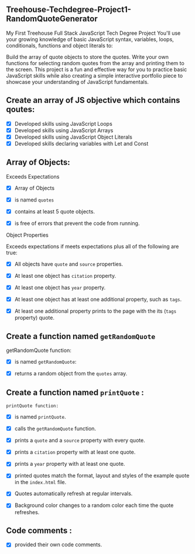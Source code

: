 ## Treehouse-Techdegree-Project1-RandomQuoteGenerator
My First Treehouse Full Stack JavaScript Tech Degree Project
You'll use your growing knowledge of basic JavaScript syntax, variables, loops, conditionals, functions and object literals to:

Build the array of quote objects to store the quotes.
Write your own functions for selecting random quotes from the array and printing them to the screen.
This project is a fun and effective way for you to practice basic JavaScript skills while also creating a simple interactive 
portfolio piece to showcase your understanding of JavaScript fundamentals.

## Create an array of JS objective which contains qoutes:
   - [X] Developed skills using JavaScript Loops
   - [x] Developed skills using JavaScript Arrays
   - [x] Developed skills using JavaScript Object Literals
   - [x] Developed skills declaring variables with Let and Const
  
 ## Array of Objects:
  
   Exceeds Expectations
   
   - [X] Array of Objects
      
   - [x] is named `quotes` 
       
   - [x] contains at least 5 quote objects.
      
   - [x] is free of errors that prevent the code from running.
      
   Object Properties
   
   Exceeds expectations if meets expectations plus all of the following are true:
   
   - [x] All objects have `quote` and `source` properties.
      
   - [x] At least one object has `citation` property.
      
   - [x] At least one object has `year` property.
      
   - [x] At least one object has at least one additional property, such as `tags`.
      
   - [x] At least one additional property prints to the page with the its (`tags` property) quote.
      
  ## Create a function named `getRandomQuote` 
  
   getRandomQuote function:
   
   - [x] is named `getRandomQuote`:
      
   - [x] returns a random object from the `quotes` array.
    
  ## Create a function named `printQuote` :
   
    printQuote function:
    
   - [x] is named `printQuote`.
      
   - [x] calls the `getRandomQuote` function.
      
   - [x] prints a `quote` and a `source` property with every quote.
      
   - [x] prints a `citation` property with at least one quote.
      
   - [x] prints a `year` property with at least one quote.
      
   - [x] printed quotes match the format, layout and styles of the example quote in the `index.html` file.
      
   - [x] Quotes automatically refresh at regular intervals.
      
   - [x] Background color changes to a random color each time the quote refreshes.
      
   ## Code comments :
    
   - [x] provided their own code comments.

    
